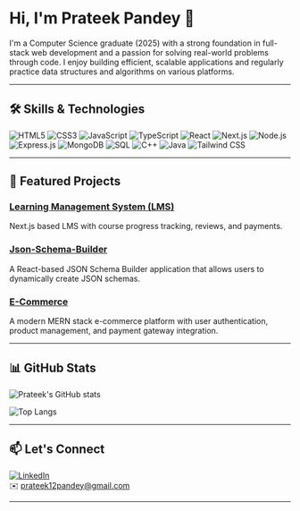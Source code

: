# Hi, I'm Prateek Pandey 👋

I'm a Computer Science graduate (2025) with a strong foundation in full-stack web development and a passion for solving real-world problems through code. I enjoy building efficient, scalable applications and regularly practice data structures and algorithms on various platforms.

---

## 🛠️ Skills & Technologies

![HTML5](https://img.shields.io/badge/-HTML5-E34F26?style=flat&logo=html5&logoColor=white)
![CSS3](https://img.shields.io/badge/-CSS3-1572B6?style=flat&logo=css3)
![JavaScript](https://img.shields.io/badge/-JavaScript-F7DF1E?style=flat&logo=javascript&logoColor=black)
![TypeScript](https://img.shields.io/badge/-TypeScript-3178C6?style=flat&logo=typescript)
![React](https://img.shields.io/badge/-React-20232A?style=flat&logo=react)
![Next.js](https://img.shields.io/badge/-Next.js-000?style=flat&logo=next.js)
![Node.js](https://img.shields.io/badge/-Node.js-339933?style=flat&logo=node.js)
![Express.js](https://img.shields.io/badge/-Express.js-000000?style=flat&logo=express&logoColor=white)
![MongoDB](https://img.shields.io/badge/-MongoDB-47A248?style=flat&logo=mongodb)
![SQL](https://img.shields.io/badge/-SQL-4479A1?style=flat&logo=postgresql&logoColor=white)
![C++](https://img.shields.io/badge/-C++-00599C?style=flat&logo=c%2B%2B&logoColor=white)
![Java](https://img.shields.io/badge/-Java-007396?style=flat&logo=java&logoColor=white)
![Tailwind CSS](https://img.shields.io/badge/-Tailwind_CSS-06B6D4?style=flat&logo=tailwind-css)


---

## 🚀 Featured Projects

### [Learning Management System (LMS)](https://github.com/prateek-1203/LMS.git)  
Next.js based LMS with course progress tracking, reviews, and payments.

### [Json-Schema-Builder](https://github.com/prateek-1203/Json-Schema-Builder.git)  
A React-based JSON Schema Builder application that allows users to dynamically create JSON schemas.

### [E-Commerce](https://github.com/prateek-1203/Ecommerce-Backend.git)  
A modern MERN stack e-commerce platform with user authentication, product management, and payment gateway integration.





---

## 📊 GitHub Stats

![Prateek's GitHub stats](https://github-readme-stats.vercel.app/api?username=prateek-1203&show_icons=true&theme=radical)

![Top Langs](https://github-readme-stats.vercel.app/api/top-langs/?username=prateek-1203&layout=compact&theme=radical)

---

## 📫 Let's Connect

[![LinkedIn](https://img.shields.io/badge/-LinkedIn-0A66C2?style=flat&logo=linkedin&logoColor=white)](https://www.linkedin.com/in/prateek-pandey-123044225/)  
✉️ prateek12pandey@gmail.com


---



